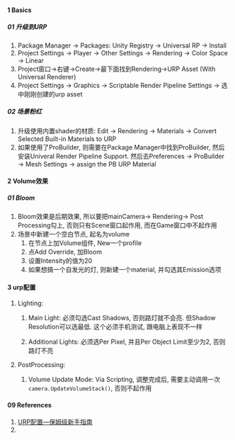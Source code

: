 

#### 1 Basics

##### 01 升级到URP

1. Package Manager → Packages: Unity Registry → Universal RP → Install
2. Project Settings → Player → Other Settings → Rendering → Color Space → Linear
3. Project窗口→右键→Create→最下面找到Rendering→URP Asset (With Universal Renderer) 
4. Project Settings → Graphics → Scriptable Render Pipeline Settings → 选中刚刚创建的urp asset 



##### 02 场景粉红

1. 升级使用内置shader的材质: Edit → Rendering → Materials → Convert Selected Built-in Materials to URP 
2. 如果使用了ProBuilder, 则需要在Package Manager中找到ProBuilder, 然后安装Univeral Render Pipeline Support. 然后去Preferences → ProBuilder → Mesh Settings → assign the PB URP Material



#### 2 Volume效果

##### 01 Bloom

1. Bloom效果是后期效果, 所以要把mainCamera-> Rendering-> Post Processing勾上, 否则只有Scene窗口起作用, 而在Game窗口中不起作用
2. 场景中新建一个空白节点, 起名为volume
   1. 在节点上加Volume组件, New一个profile
   2. 点Add Override, 加Bloom
   3. 设置Intensity的值为20
   4. 如果想搞一个自发光的灯, 则新建一个material, 并勾选其Emission选项



#### 3 urp配置

1. Lighting:

   1. Main Light: 必须勾选Cast Shadows, 否则路灯就不会亮. 但Shadow Resolution可以选最低. 这个必须手机测试, 跟电脑上表现不一样

   2. Additional Lights: 必须选Per Pixel, 并且Per Object Limit至少为2, 否则路灯不亮

2. PostProcessing:

   1. Volume Update Mode: Via Scripting, 调整完成后, 需要主动调用一次`camera.UpdateVolumeStack()`, 否则不起作用

   



#### 09 References

1. [URP配置—保姆级新手指南](https://zhuanlan.zhihu.com/p/396397334)
2. 